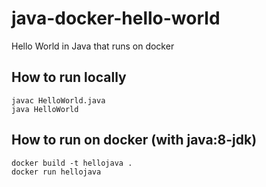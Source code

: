 # java-docker-hello-world
Hello World in Java that runs on docker

## How to run locally
```
javac HelloWorld.java
java HelloWorld
```

## How to run on docker (with java:8-jdk)
```
docker build -t hellojava .
docker run hellojava
```
